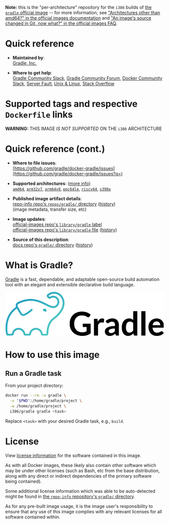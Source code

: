 <!--

********************************************************************************

WARNING:

    DO NOT EDIT "gradle/README.md"

    IT IS AUTO-GENERATED

    (from the other files in "gradle/" combined with a set of templates)

********************************************************************************

-->

**Note:** this is the "per-architecture" repository for the `i386` builds of [the `gradle` official image](https://hub.docker.com/_/gradle) -- for more information, see ["Architectures other than amd64?" in the official images documentation](https://github.com/docker-library/official-images#architectures-other-than-amd64) and ["An image's source changed in Git, now what?" in the official images FAQ](https://github.com/docker-library/faq#an-images-source-changed-in-git-now-what).

# Quick reference

-	**Maintained by**:  
	[Gradle, Inc.](https://github.com/gradle/docker-gradle)

-	**Where to get help**:  
	[Gradle Community Slack](https://gradle.org/slack-invite), [Gradle Community Forum](https://discuss.gradle.org), [Docker Community Slack](https://dockr.ly/comm-slack)⁠, [Server Fault](https://serverfault.com/help/on-topic)⁠, [Unix & Linux](https://unix.stackexchange.com/help/on-topic)⁠, [Stack Overflow⁠](https://stackoverflow.com/help/on-topic)

# Supported tags and respective `Dockerfile` links

**WARNING:** THIS IMAGE *IS NOT SUPPORTED* ON THE `i386` ARCHITECTURE

# Quick reference (cont.)

-	**Where to file issues**:  
	[https://github.com/gradle/docker-gradle/issues](https://github.com/gradle/docker-gradle/issues?q=)

-	**Supported architectures**: ([more info](https://github.com/docker-library/official-images#architectures-other-than-amd64))  
	[`amd64`](https://hub.docker.com/r/amd64/gradle/), [`arm32v7`](https://hub.docker.com/r/arm32v7/gradle/), [`arm64v8`](https://hub.docker.com/r/arm64v8/gradle/), [`ppc64le`](https://hub.docker.com/r/ppc64le/gradle/), [`riscv64`](https://hub.docker.com/r/riscv64/gradle/), [`s390x`](https://hub.docker.com/r/s390x/gradle/)

-	**Published image artifact details**:  
	[repo-info repo's `repos/gradle/` directory](https://github.com/docker-library/repo-info/blob/master/repos/gradle) ([history](https://github.com/docker-library/repo-info/commits/master/repos/gradle))  
	(image metadata, transfer size, etc)

-	**Image updates**:  
	[official-images repo's `library/gradle` label](https://github.com/docker-library/official-images/issues?q=label%3Alibrary%2Fgradle)  
	[official-images repo's `library/gradle` file](https://github.com/docker-library/official-images/blob/master/library/gradle) ([history](https://github.com/docker-library/official-images/commits/master/library/gradle))

-	**Source of this description**:  
	[docs repo's `gradle/` directory](https://github.com/docker-library/docs/tree/master/gradle) ([history](https://github.com/docker-library/docs/commits/master/gradle))

# What is Gradle?

[Gradle](https://gradle.org/) is a fast, dependable, and adaptable open-source build automation tool with an elegant and extensible declarative build language.

![logo](https://raw.githubusercontent.com/docker-library/docs/dec360b0c9d570427d22f98a0d7c30969b62af6f/gradle/logo.png)

# How to use this image

## Run a Gradle task

From your project directory:

```bash
docker run --rm -u gradle \
  -v "$PWD":/home/gradle/project \
  -w /home/gradle/project \
  i386/gradle gradle <task>
```

Replace `<task>` with your desired Gradle task, e.g., `build`.

# License

View [license information](https://gradle.org/license/) for the software contained in this image.

As with all Docker images, these likely also contain other software which may be under other licenses (such as Bash, etc from the base distribution, along with any direct or indirect dependencies of the primary software being contained).

Some additional license information which was able to be auto-detected might be found in [the `repo-info` repository's `gradle/` directory](https://github.com/docker-library/repo-info/tree/master/repos/gradle).

As for any pre-built image usage, it is the image user's responsibility to ensure that any use of this image complies with any relevant licenses for all software contained within.
